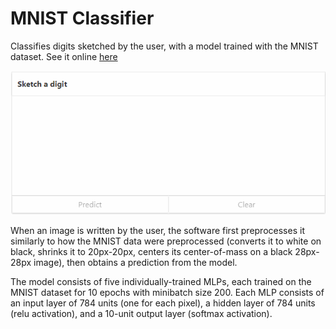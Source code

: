 # MNIST Classifier

Classifies digits sketched by the user, with a model trained with the MNIST dataset. See it online [here](https://alex-epp.github.io/mnist-website)

![screenshot](figures/js-frontend.gif)

When an image is written by the user, the software first preprocesses it similarly to how the MNIST data were preprocessed (converts it to white on black, shrinks it to 20px-20px, centers its center-of-mass on a black 28px-28px image), then obtains a prediction from the model.

The model consists of five individually-trained MLPs, each trained on the MNIST dataset for 10 epochs with minibatch size 200. Each MLP consists of an input layer of 784 units (one for each pixel), a hidden layer of 784 units (relu activation), and a 10-unit output layer (softmax activation).
